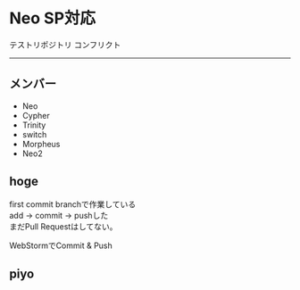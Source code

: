 # Neo SP対応
テストリポジトリ
コンフリクト


---

## メンバー
* Neo
* Cypher
* Trinity
* switch
* Morpheus
* Neo2

## hoge
first commit branchで作業している<br>
add -> commit -> pushした<br>
まだPull Requestはしてない。<br>

WebStormでCommit & Push<br>
## piyo

